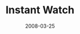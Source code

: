 ---
layout: media
category: media
title: "Instant Watch"
date: 2008-03-25
description: "Brian Tome talks about living in an #instantwatch world."
video: "https://s3.amazonaws.com/crossroadsvideomessages/culture_02.mp4"
video-poster: "https://www.crossroads.net/uploadedfiles/awaited-still.jpg"
---